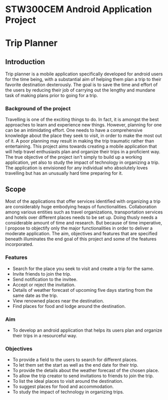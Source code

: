 # STW300CEM Android Application Project

# Trip Planner

## Introduction
Trip planner is a mobile application specifically developed for android users for the time being, with a substantial aim of helping them plan a trip to their favorite destination dexterously. The goal is to save the time and effort of the users by reducing their job of carrying out the lengthy and mundane task of making plans prior to going for a trip.

### Background of the project
Travelling is one of the exciting things to do. In fact, it is amongst the best approaches to learn and experience new things. However, planning for one can be an intimidating effort. One needs to have a comprehensive knowledge about the place they seek to visit, in order to make the most out of it. A poor planning may result in making the trip traumatic rather than entertaining. This project aims towards creating a mobile application that will help travel enthusiasts plan and organize their trips in a proficient way.  The true objective of the project isn't simply to build up a working application, yet also to study the impact of technology in organizing a trip.
The application is envisioned for any individual who absolutely loves travelling but has an unusually hard time preparing for it.

## Scope
Most of the applications that offer services identified with organizing a trip are considerably huge embodying heaps of functionalities. Collaboration among various entities such as travel organizations, transportation services and hotels over different places needs to be set up. Doing thusly needs a considerable amount of time and research. But because of time imperative, I propose to objectify only the major functionalities in order to deliver a moderate application. The aim, objectives and features that are specified beneath illuminates the end goal of this project and some of the features incorporated. 

### Features
-	Search for the place you seek to visit and create a trip for the same.
-	Invite friends to join the trip.
-	Send notification to the invitee.
-	Accept or reject the invitation.
-	Details of weather forecast of upcoming five days starting from the same date as the trip.
-	View renowned places near the destination.
-	Find places for food and lodge around the destination. 

### Aim
-	To develop an android application that helps its users plan and organize their trips in a resourceful way.

### Objectives
-	To provide a field to the users to search for different places.
-	To let them set the start as well as the end date for their trip.
-	To provide the details about the weather forecast of the chosen place.
-	To allow the trip creator to send invitations to friends to join the trip.
-	To list the ideal places to visit around the destination.
-	To suggest places for food and accommodation.
-	To study the impact of technology in organizing trips.

